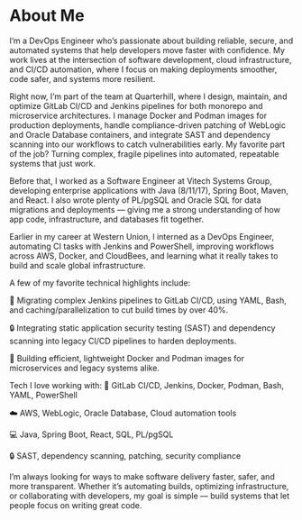 # About Me

I’m a DevOps Engineer who’s passionate about building reliable, secure, and automated systems that help developers move faster with confidence. My work lives at the intersection of software development, cloud infrastructure, and CI/CD automation, where I focus on making deployments smoother, code safer, and systems more resilient.

Right now, I’m part of the team at Quarterhill, where I design, maintain, and optimize GitLab CI/CD and Jenkins pipelines for both monorepo and microservice architectures. I manage Docker and Podman images for production deployments, handle compliance-driven patching of WebLogic and Oracle Database containers, and integrate SAST and dependency scanning into our workflows to catch vulnerabilities early. My favorite part of the job? Turning complex, fragile pipelines into automated, repeatable systems that just work.

Before that, I worked as a Software Engineer at Vitech Systems Group, developing enterprise applications with Java (8/11/17), Spring Boot, Maven, and React. I also wrote plenty of PL/pgSQL and Oracle SQL for data migrations and deployments — giving me a strong understanding of how app code, infrastructure, and databases fit together.

Earlier in my career at Western Union, I interned as a DevOps Engineer, automating CI tasks with Jenkins and PowerShell, improving workflows across AWS, Docker, and CloudBees, and learning what it really takes to build and scale global infrastructure.

A few of my favorite technical highlights include:

🚀 Migrating complex Jenkins pipelines to GitLab CI/CD, using YAML, Bash, and caching/parallelization to cut build times by over 40%.

🔒 Integrating static application security testing (SAST) and dependency scanning into legacy CI/CD pipelines to harden deployments.

🧰 Building efficient, lightweight Docker and Podman images for microservices and legacy systems alike.

Tech I love working with:
🧱 GitLab CI/CD, Jenkins, Docker, Podman, Bash, YAML, PowerShell

☁️ AWS, WebLogic, Oracle Database, Cloud automation tools

💻 Java, Spring Boot, React, SQL, PL/pgSQL

🔒 SAST, dependency scanning, patching, security compliance


I’m always looking for ways to make software delivery faster, safer, and more transparent. Whether it’s automating builds, optimizing infrastructure, or collaborating with developers, my goal is simple — build systems that let people focus on writing great code.

<!--
**rjnadwod/rjnadwod** is a ✨ _special_ ✨ repository because its `README.md` (this file) appears on your GitHub profile.

Here are some ideas to get you started:

- 🔭 I’m currently working on ...
- 🌱 I’m currently learning ...
- 👯 I’m looking to collaborate on ...
- 🤔 I’m looking for help with ...
- 💬 Ask me about ...
- 📫 How to reach me: ...
- 😄 Pronouns: ...
- ⚡ Fun fact: ...
-->
